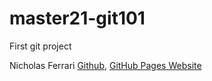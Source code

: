 # master21-git101
First git project

Nicholas Ferrari [Github](https://github.com/NickFerra), [GitHub Pages Website](https://nickferra.github.io/NickWeb/)